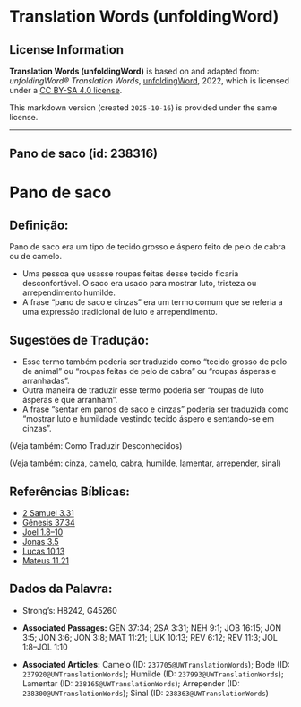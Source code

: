 # Translation Words (unfoldingWord)

## License Information

**Translation Words (unfoldingWord)** is based on and adapted from: _unfoldingWord® Translation Words_, [unfoldingWord](https://unfoldingword.org/utw), 2022, which is licensed under a [CC BY-SA 4.0 license](https://creativecommons.org/licenses/by-sa/4.0/legalcode.en).

This markdown version (created `2025-10-16`) is provided under the same license.



--------------------------------

## Pano de saco (id: 238316)

Pano de saco
============

Definição:
----------

Pano de saco era um tipo de tecido grosso e áspero feito de pelo de cabra ou de camelo.

* Uma pessoa que usasse roupas feitas desse tecido ficaria desconfortável. O saco era usado para mostrar luto, tristeza ou arrependimento humilde.
* A frase “pano de saco e cinzas” era um termo comum que se referia a uma expressão tradicional de luto e arrependimento.

Sugestões de Tradução:
----------------------

* Esse termo também poderia ser traduzido como “tecido grosso de pelo de animal” ou “roupas feitas de pelo de cabra” ou “roupas ásperas e arranhadas”.
* Outra maneira de traduzir esse termo poderia ser “roupas de luto ásperas e que arranham”.
* A frase “sentar em panos de saco e cinzas” poderia ser traduzida como “mostrar luto e humildade vestindo tecido áspero e sentando\-se em cinzas”.

(Veja também: Como Traduzir Desconhecidos)

(Veja também: cinza, camelo, cabra, humilde, lamentar, arrepender, sinal)

Referências Bíblicas:
---------------------

* [2 Samuel 3\.31](https://ref.ly/2Sam3:31)
* [Gênesis 37\.34](https://ref.ly/Gen37:34)
* [Joel 1\.8–10](https://ref.ly/Joel1:8-Joel1:10)
* [Jonas 3\.5](https://ref.ly/Jonah3:5)
* [Lucas 10\.13](https://ref.ly/Luke10:13)
* [Mateus 11\.21](https://ref.ly/Matt11:21)

Dados da Palavra:
-----------------

* Strong’s: H8242, G45260

* **Associated Passages:** GEN 37:34; 2SA 3:31; NEH 9:1; JOB 16:15; JON 3:5; JON 3:6; JON 3:8; MAT 11:21; LUK 10:13; REV 6:12; REV 11:3; JOL 1:8–JOL 1:10
* **Associated Articles:** Camelo (ID: `237705@UWTranslationWords`); Bode (ID: `237920@UWTranslationWords`); Humilde (ID: `237993@UWTranslationWords`); Lamentar (ID: `238165@UWTranslationWords`); Arrepender (ID: `238300@UWTranslationWords`); Sinal (ID: `238363@UWTranslationWords`)

